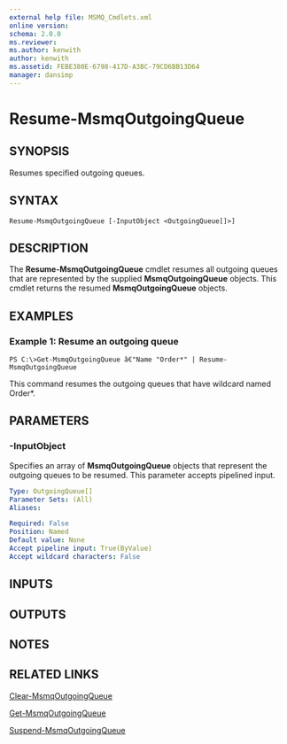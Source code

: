 ```yaml
---
external help file: MSMQ_Cmdlets.xml
online version: 
schema: 2.0.0
ms.reviewer:
ms.author: kenwith
author: kenwith
ms.assetid: FEBE380E-6798-417D-A3BC-79CD6BB13D64
manager: dansimp
---
```


# Resume-MsmqOutgoingQueue

## SYNOPSIS
Resumes specified outgoing queues.

## SYNTAX

```
Resume-MsmqOutgoingQueue [-InputObject <OutgoingQueue[]>]
```

## DESCRIPTION
The **Resume-MsmqOutgoingQueue** cmdlet resumes all outgoing queues that are represented by the supplied **MsmqOutgoingQueue** objects.
This cmdlet returns the resumed **MsmqOutgoingQueue** objects.

## EXAMPLES

### Example 1: Resume an outgoing queue
```
PS C:\>Get-MsmqOutgoingQueue â€"Name "Order*" | Resume-MsmqOutgoingQueue
```

This command resumes the outgoing queues that have wildcard named Order*.

## PARAMETERS

### -InputObject
Specifies an array of **MsmqOutgoingQueue** objects that represent the outgoing queues to be resumed.
This parameter accepts pipelined input.

```yaml
Type: OutgoingQueue[]
Parameter Sets: (All)
Aliases: 

Required: False
Position: Named
Default value: None
Accept pipeline input: True(ByValue)
Accept wildcard characters: False
```

## INPUTS

## OUTPUTS

## NOTES

## RELATED LINKS

[Clear-MsmqOutgoingQueue](./Clear-MsmqOutgoingQueue.md)

[Get-MsmqOutgoingQueue](./Get-MsmqOutgoingQueue.md)

[Suspend-MsmqOutgoingQueue](./Suspend-MsmqOutgoingQueue.md)

